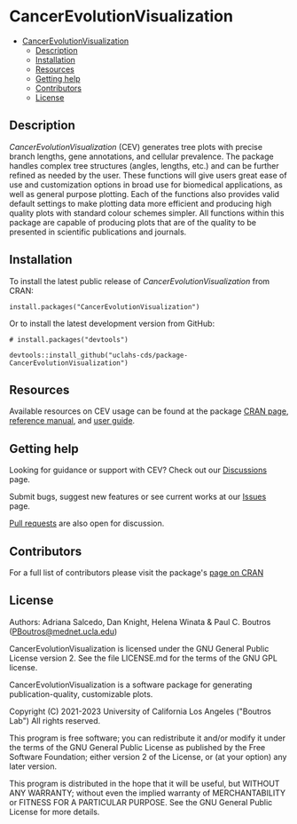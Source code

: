 # CancerEvolutionVisualization

- [CancerEvolutionVisualization](#cancerevolutionvisualization)
  - [Description](#description)
  - [Installation](#installation)
  - [Resources](#resources)
  - [Getting help](#getting-help)
  - [Contributors](#contributors)
  - [License](#license)

## Description

_CancerEvolutionVisualization_ (CEV) generates tree plots with precise branch lengths, gene annotations, and cellular prevalence. The package handles complex tree structures (angles, lengths, etc.) and can be further refined as needed by the user. These functions will give users great ease of use and customization options in broad use for biomedical applications, as well as general purpose plotting. Each of the functions also provides valid default settings to make plotting data more efficient and producing high quality plots with standard colour schemes simpler. All functions within this package are capable of producing plots that are of the quality to be presented in scientific publications and journals.

## Installation

To install the latest public release of _CancerEvolutionVisualization_ from CRAN:

```
install.packages("CancerEvolutionVisualization")
```

Or to install the latest development version from GitHub:
```
# install.packages("devtools")

devtools::install_github("uclahs-cds/package-CancerEvolutionVisualization")
```

## Resources

Available resources on CEV usage can be found at the package [CRAN page](https://cran.r-project.org/package=CancerEvolutionVisualization), [reference manual](https://cran.r-project.org/web/packages/CancerEvolutionVisualization/CancerEvolutionVisualization.pdf), and [user guide](https://cran.r-project.org/web/packages/CancerEvolutionVisualization/vignettes/UserGuide.html).

## Getting help

Looking for guidance or support with CEV? Check out our [Discussions](https://github.com/uclahs-cds/package-CancerEvolutionVisualization/discussions) page.

Submit bugs, suggest new features or see current works at our [Issues](https://github.com/uclahs-cds/package-CancerEvolutionVisualization/issues) page.

[Pull requests](https://github.com/uclahs-cds/package-CancerEvolutionVisualization/pulls) are also open for discussion.

## Contributors

For a full list of contributors please visit the package's [page on CRAN](https://CRAN.R-project.org/package=CancerEvolutionVisualization)


## License

Authors: Adriana Salcedo, Dan Knight, Helena Winata & Paul C. Boutros (PBoutros@mednet.ucla.edu)

CancerEvolutionVisualization is licensed under the GNU General Public License version 2. See the file LICENSE.md for the terms of the GNU GPL license.

CancerEvolutionVisualization is a software package for generating publication-quality, customizable plots.

Copyright (C) 2021-2023 University of California Los Angeles ("Boutros Lab") All rights reserved.

This program is free software; you can redistribute it and/or modify it under the terms of the GNU General Public License as published by the Free Software Foundation; either version 2 of the License, or (at your option) any later version.

This program is distributed in the hope that it will be useful, but WITHOUT ANY WARRANTY; without even the implied warranty of MERCHANTABILITY or FITNESS FOR A PARTICULAR PURPOSE. See the GNU General Public License for more details.
